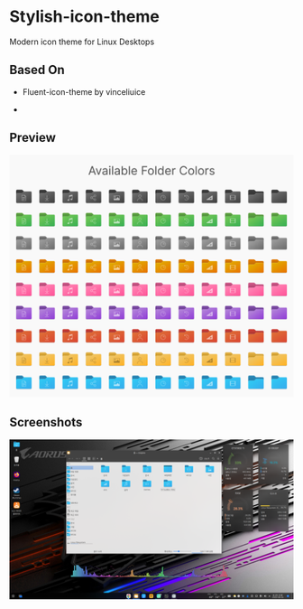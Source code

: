 # Stylish-icon-theme
Modern icon theme for Linux Desktops

## Based On

* Fluent-icon-theme by vinceliuice

*

## Preview

![folder-colors](images/folder-color-icons.png)

## Screenshots

![kde](images/kde_screenshot.png)
